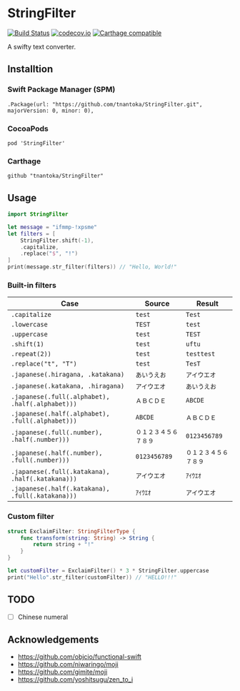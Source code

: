 # StringFilter

[![Build Status](https://travis-ci.org/tnantoka/StringFilter.svg?branch=master)](https://travis-ci.org/tnantoka/StringFilter) [![codecov.io](https://codecov.io/github/tnantoka/StringFilter/coverage.svg?branch=master)](https://codecov.io/github/tnantoka/StringFilter?branch=master) [![Carthage compatible](https://img.shields.io/badge/Carthage-compatible-4BC51D.svg?style=flat)](https://github.com/Carthage/Carthage)

A swifty text converter.

## Installtion

### Swift Package Manager (SPM)

```:swift
.Package(url: "https://github.com/tnantoka/StringFilter.git", majorVersion: 0, minor: 0),
```

### CocoaPods

```:ruby
pod 'StringFilter'
```

### Carthage

```
github "tnantoka/StringFilter"
```

## Usage

```swift
import StringFilter

let message = "ifmmp-!xpsme"
let filters = [
    StringFilter.shift(-1),
    .capitalize,
    .replace("$", "!")
]
print(message.str_filter(filters)) // "Hello, World!"
```

### Built-in filters

Case | Source | Result
--- | --- | ---
`.capitalize` | `test` | `Test`
`.lowercase` | `TEST` | `test`
`.uppercase` | `test` | `TEST`
`.shift(1)` | `test` | `uftu`
`.repeat(2))` | `test` | `testtest`
`.replace("t", "T")` | `test` | `TesT`
`.japanese(.hiragana, .katakana)` | `あいうえお` | `アイウエオ`
`.japanese(.katakana, .hiragana)` | `アイウエオ` | `あいうえお`
`.japanese(.full(.alphabet), .half(.alphabet)))` | `ＡＢＣＤＥ` | `ABCDE`
`.japanese(.half(.alphabet), .full(.alphabet)))` | `ABCDE` | `ＡＢＣＤＥ`
`.japanese(.full(.number), .half(.number)))` | `０１２３４５６７８９` | `0123456789`
`.japanese(.half(.number), .full(.number)))` | `0123456789` | `０１２３４５６７８９`
`.japanese(.full(.katakana), .half(.katakana)))` | `アイウエオ` | `ｱｲｳｴｵ`
`.japanese(.half(.katakana), .full(.katakana)))` | `ｱｲｳｴｵ` | `アイウエオ`

### Custom filter

```swift
struct ExclaimFilter: StringFilterType {
    func transform(string: String) -> String {
        return string + "!"
    }
}

let customFilter = ExclaimFilter() * 3 * StringFilter.uppercase
print("Hello".str_filter(customFilter)) // "HELLO!!!"
```

## TODO

- [ ] Chinese numeral

## Acknowledgements

- https://github.com/objcio/functional-swift
- https://github.com/niwaringo/moji
- https://github.com/gimite/moji
- https://github.com/yoshitsugu/zen_to_i

